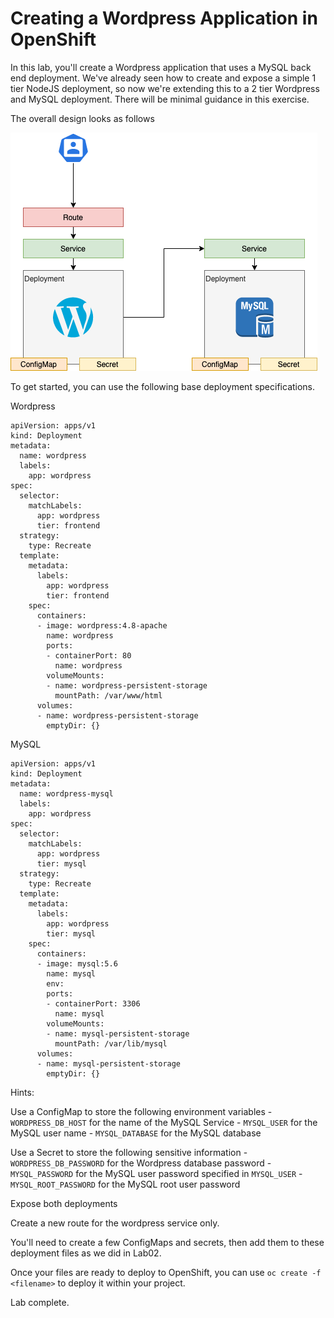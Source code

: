 # Creating a Wordpress Application in OpenShift

In this lab, you'll create a Wordpress application that uses a MySQL back end deployment. We've already seen how to create and expose a simple 1 tier NodeJS deployment, so now we're extending this to a 2 tier Wordpress and MySQL deployment. There will be minimal guidance in this exercise.

The overall design looks as follows

![](img/wordpress-sql-arch.png)

To get started, you can use the following base deployment specifications.

Wordpress
```
apiVersion: apps/v1
kind: Deployment
metadata:
  name: wordpress
  labels:
    app: wordpress
spec:
  selector:
    matchLabels:
      app: wordpress
      tier: frontend
  strategy:
    type: Recreate
  template:
    metadata:
      labels:
        app: wordpress
        tier: frontend
    spec:
      containers:
      - image: wordpress:4.8-apache
        name: wordpress
        ports:
        - containerPort: 80
          name: wordpress
        volumeMounts:
        - name: wordpress-persistent-storage
          mountPath: /var/www/html
      volumes:
      - name: wordpress-persistent-storage
        emptyDir: {}
```

MySQL
```
apiVersion: apps/v1
kind: Deployment
metadata:
  name: wordpress-mysql
  labels:
    app: wordpress
spec:
  selector:
    matchLabels:
      app: wordpress
      tier: mysql
  strategy:
    type: Recreate
  template:
    metadata:
      labels:
        app: wordpress
        tier: mysql
    spec:
      containers:
      - image: mysql:5.6
        name: mysql
        env:
        ports:
        - containerPort: 3306
          name: mysql
        volumeMounts:
        - name: mysql-persistent-storage
          mountPath: /var/lib/mysql
      volumes:
      - name: mysql-persistent-storage
        emptyDir: {}
```

Hints:

Use a ConfigMap to store the following environment variables
    - `WORDPRESS_DB_HOST` for the name of the MySQL Service
    - `MYSQL_USER` for the MySQL user name
    - `MYSQL_DATABASE` for the MySQL database 

Use a Secret to store the following sensitive information
    - `WORDPRESS_DB_PASSWORD` for the Wordpress database password
    - `MYSQL_PASSWORD` for the MySQL user password specified in `MYSQL_USER`
    - `MYSQL_ROOT_PASSWORD` for the MySQL root user password

Expose both deployments

Create a new route for the wordpress service only.

You'll need to create a few ConfigMaps and secrets, then add them to these deployment files as we did in Lab02.

Once your files are ready to deploy to OpenShift, you can use `oc create -f <filename>` to deploy it within your project.

Lab complete.